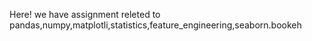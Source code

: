 Here! we have assignment releted to pandas,numpy,matplotli,statistics,feature_engineering,seaborn.bookeh
